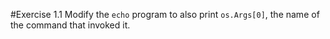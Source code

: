 #Exercise 1.1
Modify the `echo` program to also print `os.Args[0]`, the name of the command that invoked it.
